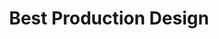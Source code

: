 ---
title: "Best Production Design"
edition: 2017
kind: "technical"
film: blade-runner-2049.md
image: https://m.media-amazon.com/images/M/MV5BMjM5MDg5NTkyNV5BMl5BanBnXkFtZTgwNDI5MjY2MzI@._V1_.jpg
type: award
weight: 11
---
